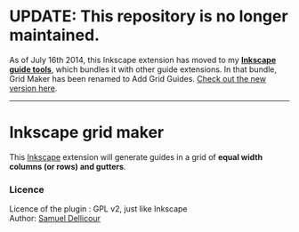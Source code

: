 # UPDATE: This repository is no longer maintained. 

As of July 16th 2014, this Inkscape extension has moved to my **[Inkscape guide tools](https://github.com/sambody/inkscape-guide-tools)**, which bundles it with other guide extensions. In that bundle, Grid Maker has been renamed to Add Grid Guides. [Check out the new version here](https://github.com/sambody/inkscape-guide-tools).

- - - - - - - 

Inkscape grid maker
===================

This [Inkscape](http://inkscape.org/) extension will generate guides in a grid of **equal width columns (or rows) and gutters**.


### Licence

Licence of the plugin : GPL v2, just like Inkscape  
Author: [Samuel Dellicour](http://www.samplify.be)